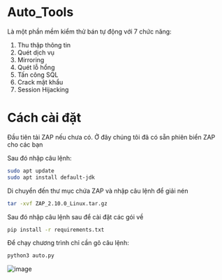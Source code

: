 # Auto_Tools
Là một phần mềm kiểm thử bán tự động với 7 chức năng:
1. Thu thập thông tin
2. Quét dịch vụ
3. Mirroring
4. Quét lỗ hổng
5. Tấn công SQL
6. Crack mật khẩu
7. Session Hijacking
# Cách cài đặt

Đầu tiên tải ZAP nếu chưa có. Ở đây chúng tôi đã có sẵn phiên biển ZAP cho các bạn

Sau đó nhập câu lệnh:

   ```bash
  sudo apt update
  sudo apt install default-jdk
  ```
Di chuyển đến thư mục chứa ZAP và nhập câu lệnh để giải nén

   ```bash
  tar -xvf ZAP_2.10.0_Linux.tar.gz
  ```
Sau đó nhập câu lệnh sau để cài đặt các gói về
  
  ```bash
pip install -r requirements.txt
 ```
Để chạy chương trình chỉ cần gõ câu lệnh:

 ```bash
python3 auto.py
 ```
![image](https://github.com/killorkill/Auto_/assets/83548177/85ee7c0f-2ed1-4c99-ad2d-938857ef157d)


